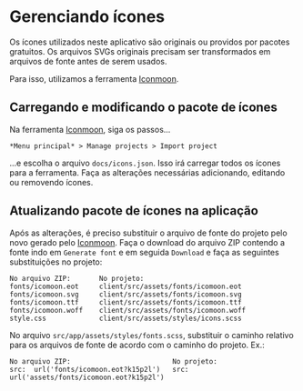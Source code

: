 # Gerenciando ícones

Os ícones utilizados neste aplicativo são originais ou providos por pacotes gratuitos. Os arquivos SVGs originais precisam ser transformados em arquivos de fonte antes de serem usados.

Para isso, utilizamos a ferramenta [Iconmoon](https://icomoon.io/app/).

## Carregando e modificando o pacote de ícones

Na ferramenta [Iconmoon](https://icomoon.io/app/), siga os passos...

```
*Menu principal* > Manage projects > Import project
```

...e escolha o arquivo `docs/icons.json`. Isso irá carregar todos os ícones para a ferramenta. Faça as alterações necessárias adicionando, editando ou removendo ícones.

## Atualizando pacote de ícones na aplicação

Após as alterações, é preciso substituir o arquivo de fonte do projeto pelo novo gerado pelo [Iconmoon](https://icomoon.io/app/). Faça o download do arquivo ZIP contendo a fonte indo em `Generate font` e em seguida `Download` e faça as seguintes substituições no projeto:

```
No arquivo ZIP:       No projeto:
fonts/icomoon.eot     client/src/assets/fonts/icomoon.eot
fonts/icomoon.svg     client/src/assets/fonts/icomoon.svg
fonts/icomoon.ttf     client/src/assets/fonts/icomoon.ttf
fonts/icomoon.woff    client/src/assets/fonts/icomoon.woff
style.css             client/src/assets/styles/icons.scss
```

No arquivo `src/app/assets/styles/fonts.scss`, substituir o caminho relativo para os arquivos de fonte de acordo com o caminho do projeto. Ex.:

```
No arquivo ZIP:                         No projeto:
src:  url('fonts/icomoon.eot?k15p2l')   src:  url('assets/fonts/icomoon.eot?k15p2l')
```
